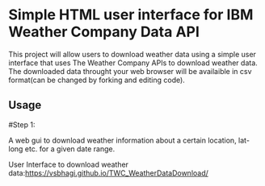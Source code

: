 
# Simple HTML user interface for IBM Weather Company Data API

This project will allow users to download weather data using a simple user interface that uses The Weather Company APIs to download weather data. The downloaded data throught your web browser will be availaible in csv format(can be changed by forking and editing code).

## Usage

#Step 1: 




A web gui to download weather information about a certain location, lat-long etc. for a given date range.

User Interface to download weather data:https://vsbhagi.github.io/TWC_WeatherDataDownload/

